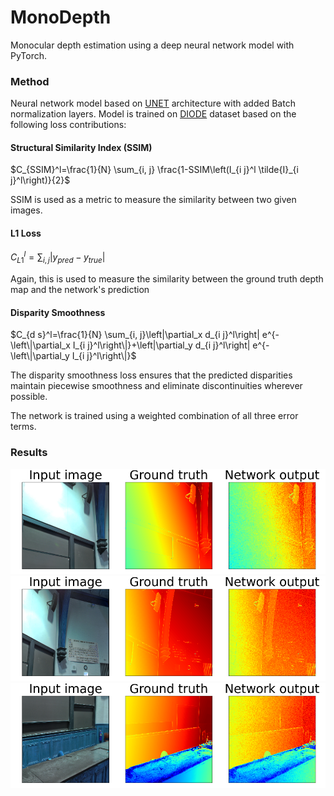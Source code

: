 # MonoDepth

Monocular depth estimation using a deep neural network model with PyTorch. 

### Method

Neural network model based on [UNET](https://arxiv.org/abs/1505.04597) architecture with added Batch normalization layers. Model is trained on [DIODE](https://diode-dataset.org/) dataset based on the following loss contributions:

#### Structural Similarity Index (SSIM)

$C_{SSIM}^l=\frac{1}{N} \sum_{i, j} \frac{1-SSIM\left(I_{i j}^l \tilde{I}_{i j}^l\right)}{2}$

SSIM is used as a metric to measure the similarity between two given images.

#### L1 Loss

$C_{L1}^l = \sum_{i, j} |y_{pred} - y_{true}|$

Again, this is used to measure the similarity between the ground truth depth map and the network's prediction

#### Disparity Smoothness

$C_{d s}^l=\frac{1}{N} \sum_{i, j}\left|\partial_x d_{i j}^l\right| e^{-\left\|\partial_x I_{i j}^l\right\|}+\left|\partial_y d_{i j}^l\right| e^{-\left\|\partial_y I_{i j}^l\right\|}$

The disparity smoothness loss ensures that the predicted disparities maintain piecewise smoothness and eliminate discontinuities wherever possible.

The network is trained using a weighted combination of all three error terms.

### Results

![](examples/example1.png)
![](examples/example2.png)
![](examples/example3.png)
